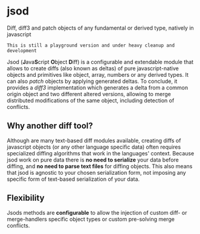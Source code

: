 # jsod
Diff, diff3 and patch objects of any fundamental or derived type, natively in javascript

`This is still a playground version and under heavy cleanup and development`

Jsod (**J**ava**S**cript **O**bject **D**iff) is a configurable and extendable
module that allows to create diffs (also known as deltas) of pure
javascript-native objects and primitives like object,
array, numbers or any derived types. It can also *patch* objects by applying generated
deltas. To conclude, it provides a *diff3* implementation which generates a delta from
a common origin object and two different altered versions,
allowing to merge distributed modifications of the same object,
including detection of conflicts.

## Why another diff tool?

Although are many text-based diff modules available, creating diffs of javascript
objects (or any other language specific data) often requires specialized diffing
algorithms that work in the languages' context.
Because jsod work on pure data there is **no need to serialize** your data before
diffing, and **no need to parse text files** for diffing objects.
This also means that jsod is agnostic to your chosen serialization form, not imposing
any specific form of text-based serialization of your data.

## Flexibility

Jsods methods are **configurable** to allow the injection of custom diff-
or merge-handlers specific object types or custom pre-solving merge conflicts.



